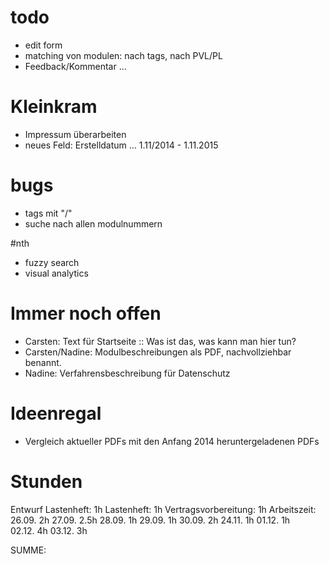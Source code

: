 
# todo

- edit form
- matching von modulen: nach tags, nach PVL/PL
- Feedback/Kommentar ... 

# Kleinkram

- Impressum überarbeiten
- neues Feld: Erstelldatum ... 1.11/2014 - 1.11.2015 

 
# bugs
- tags mit "/"
- suche nach allen modulnummern

#nth
- fuzzy search
- visual analytics


# Immer noch offen
- Carsten: Text für Startseite :: Was ist das, was kann man hier tun?
- Carsten/Nadine: Modulbeschreibungen als PDF, nachvollziehbar benannt.
- Nadine: Verfahrensbeschreibung für Datenschutz 

# Ideenregal
- Vergleich aktueller PDFs mit den Anfang 2014 heruntergeladenen PDFs



















# Stunden
Entwurf Lastenheft: 1h
Lastenheft: 1h
Vertragsvorbereitung: 1h
Arbeitszeit:
26.09.  	2h
27.09.  	2.5h
28.09.		1h
29.09.   	1h
30.09.		2h
24.11.		1h
01.12.		1h	
02.12.		4h
03.12.    3h

SUMME:

